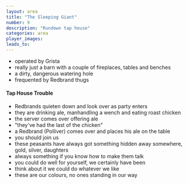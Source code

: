```yaml
---
layout: area
title: "The Sleeping Giant"
number: 9
description: "Rundown tap house"
categories: area
player_images:
leads_to:
---
```

* operated by Grista
* really just a barn with a couple of fireplaces, tables and benches
* a dirty, dangerous watering hole
* frequented by Redbrand thugs

#### Tap House Trouble

* Redbrands quieten down and look over as party enters
* they are drinking ale, manhandling a wench and eating roast chicken
* the server comes over offering ale
* "they've had the last of the chicken"
* a Redbrand (Polliver) comes over and places his ale on the table
* you should join us
* these peasants have always got something hidden away somewhere, gold, silver, daughters
* always something if you know how to make them talk
* you could do well for yourself, we certainly have been
* think about it we could do whatever we like
* these are our colours, no ones standing in our way

